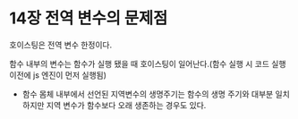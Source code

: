 # 14장 전역 변수의 문제점

호이스팅은 전역 변수 한정이다.

함수 내부의 변수는 함수가 실행 됐을 때 호이스팅이 일어난다.(함수 실행 시 코드 실행 이전에 js 엔진이 먼저 실행됨)

* 함수 몸체 내부에서 선언된 지역변수의 생명주기는 함수의 생명 주기와 대부분 일치하지만 지역 변수가 함수보다 오래 생존하는 경우도 있다.

